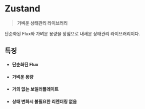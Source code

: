 # Zustand

> **가벼운 상태관리 라이브러리**

단순화된 Flux와 가벼운 용량을 장점으로 내새운 상태관리 라이브러리이다.

## 특징

- #### 단순화된 Flux
- #### 가벼운 용량
- #### 거의 없는 보일러플레이트
- #### 상태 변화시 불필요한 리렌더링 없음
